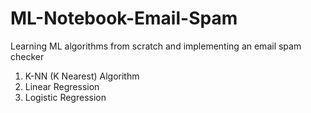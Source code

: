 # ML-Notebook-Email-Spam
Learning ML algorithms from scratch and implementing an email spam checker

1. K-NN (K Nearest) Algorithm
2. Linear Regression
3. Logistic Regression
